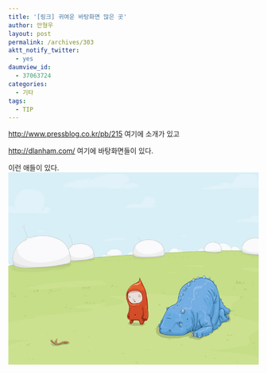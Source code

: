 ```yaml
---
title: '[링크] 귀여운 바탕화면 많은 곳'
author: 안형우
layout: post
permalink: /archives/303
aktt_notify_twitter:
  - yes
daumview_id:
  - 37063724
categories:
  - 기타
tags:
  - TIP
---
```

<meta http-equiv="content-type" content="text/html; charset=utf-8" />

<http://www.pressblog.co.kr/pb/215>&nbsp;여기에 소개가 있고 <div>
  <meta http-equiv="content-type" content="text/html; charset=utf-8" />
  
  <a href="http://dlanham.com/">http://dlanham.com/</a>&nbsp;여기에 바탕화면들이 있다.
</div>

<div>
  이런 애들이 있다.
</div>

<div>
  <img src="/uploads/legacy/old-images/1/cfile26.uf.184D594C4D4BC8932B844E.jpg" class="aligncenter" width="540" height="386" alt="" />
</div>